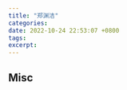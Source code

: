 ```yaml
---
title: "郑渊洁"
categories: 
date: 2022-10-24 22:53:07 +0800
tags: 
excerpt: 
---
```













## Misc



